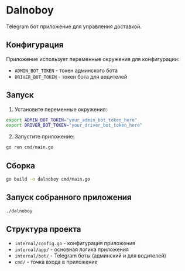 # Dalnoboy

Telegram бот приложение для управления доставкой.

## Конфигурация

Приложение использует переменные окружения для конфигурации:

- `ADMIN_BOT_TOKEN` - токен админского бота
- `DRIVER_BOT_TOKEN` - токен бота для водителей

## Запуск

1. Установите переменные окружения:
```bash
export ADMIN_BOT_TOKEN="your_admin_bot_token_here"
export DRIVER_BOT_TOKEN="your_driver_bot_token_here"
```

2. Запустите приложение:
```bash
go run cmd/main.go
```

## Сборка

```bash
go build -o dalnoboy cmd/main.go
```

## Запуск собранного приложения

```bash
./dalnoboy
```

## Структура проекта

- `internal/config.go` - конфигурация приложения
- `internal/app/` - основная логика приложения
- `internal/bot/` - Telegram боты (админский и для водителей)
- `cmd/` - точка входа в приложение
